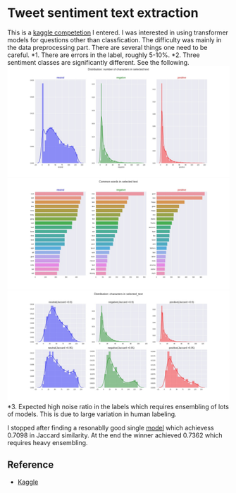 # Tweet sentiment text extraction
This is a [kaggle competetion](https://www.kaggle.com/c/tweet-sentiment-extraction) I entered. I was interested in using transformer models for questions other than classfication. The difficulty was mainly in the data preprocessing part. There are several things one need to be careful. 
*1. There are errors in the label, roughly 5-10%.
*2. Three sentiment classes are significantly different. See the following.
![TSE1](./figures/TSE_1.jpeg 'TSE1')
![TSE2](./figures/TSE_2.jpeg 'TSE1')
![TSE3](./figures/TSE_3.jpeg 'TSE1')
*3. Expected high noise ratio in the labels which requires ensembling of lots of models. This is due to large variation in human labeling.

I stopped after finding a resonablly good single [model](https://www.kaggle.com/djtere/tweet-sentiment-extraction) which achievess 0.7098 in Jaccard similarity. At the end the winner achieved 0.7362 which requires heavy ensembling.

## Reference
* [Kaggle](https://www.kaggle.com/c/tweet-sentiment-extraction)

